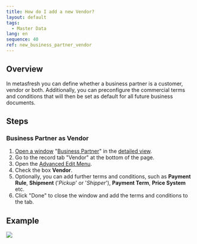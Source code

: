 ```yaml
---
title: How do I add a new Vendor?
layout: default
tags:
  - Master Data
lang: en
sequence: 40
ref: new_business_partner_vendor
---
```


## Overview
In metasfresh you can define whether a business partner is a customer, vendor or both. Additionally, you can preconfigure the commercial terms and conditions that will then be set as default for all future business documents.

## Steps

### Business Partner as Vendor
1. [Open a window](Menu) "[Business Partner](New_Business_Partner)" in the [detailed view](ViewModes).
1. Go to the record tab "Vendor" at the bottom of the page.
1. Open the [Advanced Edit Menu](Open_AdvancedEditTab).
1. Check the box **Vendor**.
1. Optionally, you can add further terms and conditions, such as **Payment Rule**, **Shipment** ('*Pickup*' or '*Shipper*'), **Payment Term**, **Price System** etc.
1. Click "Done" to close the window and add the terms and conditions to the tab.

## Example

![](assets/New_Business_Partner_vendor.gif)
